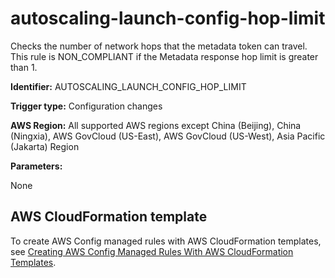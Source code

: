 # autoscaling\-launch\-config\-hop\-limit<a name="autoscaling-launch-config-hop-limit"></a>

Checks the number of network hops that the metadata token can travel\. This rule is NON\_COMPLIANT if the Metadata response hop limit is greater than 1\. 

**Identifier:** AUTOSCALING\_LAUNCH\_CONFIG\_HOP\_LIMIT

**Trigger type:** Configuration changes

**AWS Region:** All supported AWS regions except China \(Beijing\), China \(Ningxia\), AWS GovCloud \(US\-East\), AWS GovCloud \(US\-West\), Asia Pacific \(Jakarta\) Region

**Parameters:**

None  

## AWS CloudFormation template<a name="w79aac11c32c17b9c43c15"></a>

To create AWS Config managed rules with AWS CloudFormation templates, see [Creating AWS Config Managed Rules With AWS CloudFormation Templates](aws-config-managed-rules-cloudformation-templates.md)\.